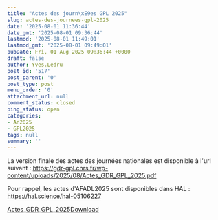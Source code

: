 ```yaml
---
title: "Actes des journ\xE9es GPL 2025"
slug: actes-des-journees-gpl-2025
date: '2025-08-01 11:36:44'
date_gmt: '2025-08-01 09:36:44'
lastmod: '2025-08-01 11:49:01'
lastmod_gmt: '2025-08-01 09:49:01'
pubDate: Fri, 01 Aug 2025 09:36:44 +0000
draft: false
author: Yves.Ledru
post_id: '517'
post_parent: '0'
post_type: post
menu_order: '0'
attachment_url: null
comment_status: closed
ping_status: open
categories:
- An2025
- GPL2025
tags: null
summary: ''
---
```


La version finale des actes des journées nationales est disponible à l'url suivant : <https://gdr-gpl.cnrs.fr/wp-content/uploads/2025/08/Actes_GDR_GPL_2025.pdf>

Pour rappel, les actes d'AFADL2025 sont disponibles dans HAL : <https://hal.science/hal-05106227>

[Actes_GDR_GPL_2025](https://gdr-gpl.cnrs.fr/wp-content/uploads/2025/08/Actes_GDR_GPL_2025.pdf)[Download](https://gdr-gpl.cnrs.fr/wp-content/uploads/2025/08/Actes_GDR_GPL_2025.pdf)
